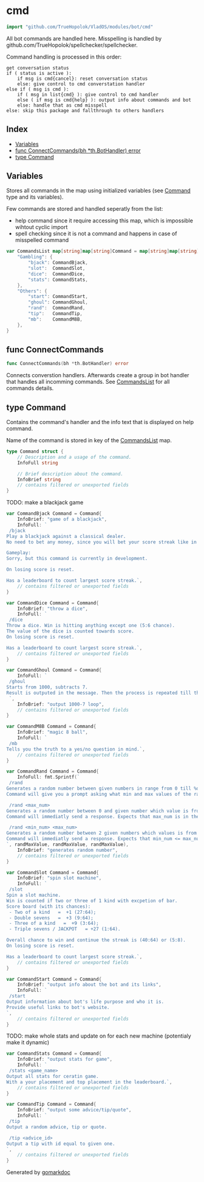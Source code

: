 <!-- Code generated by gomarkdoc. DO NOT EDIT -->

# cmd

```go
import "github.com/TrueHopolok/VladOS/modules/bot/cmd"
```

All bot commands are handled here. Misspelling is handled by github.com/TrueHopolok/spellchecker/spellchecker.

Command handling is processed in this order:

```
get conversation status
if ( status is active ):
	if msg is cmd{cancel}: reset conversation status
	else: give control to cmd converstation handler
else if ( msg is cmd ):
	if ( msg in list{cmd} ): give control to cmd handler
	else ( if msg is cmd{help} ): output info about commands and bot
 	else: handle that as cmd misspell
else: skip this package and fallthrough to others handlers
```

## Index

- [Variables](<#variables>)
- [func ConnectCommands\(bh \*th.BotHandler\) error](<#ConnectCommands>)
- [type Command](<#Command>)


## Variables

<a name="CommandsList"></a>Stores all commands in the map using initialized variables \(see [Command](<#Command>) type and its variables\).

Few commands are stored and handled seperatly from the list:

- help command since it require accessing this map, which is impossible wihtout cyclic import
- spell checking since it is not a command and happens in case of misspelled command

```go
var CommandsList map[string]map[string]Command = map[string]map[string]Command{
    "Gambling": {
        "bjack": CommandBjack,
        "slot":  CommandSlot,
        "dice":  CommandDice,
        "stats": CommandStats,
    },
    "Others": {
        "start": CommandStart,
        "ghoul": CommandGhoul,
        "rand":  CommandRand,
        "tip":   CommandTip,
        "mb":    CommandM8B,
    },
}
```

<a name="ConnectCommands"></a>
## func ConnectCommands

```go
func ConnectCommands(bh *th.BotHandler) error
```

Connects converstion handlers. Afterwards create a group in bot handler that handles all incomming commands. See [CommandsList](<#CommandsList>) for all commands details.

<a name="Command"></a>
## type Command

Contains the command's handler and the info text that is displayed on help command.

Name of the command is stored in key of the [CommandsList](<#CommandsList>) map.

```go
type Command struct {
    // Description and a usage of the command.
    InfoFull string

    // Brief description about the command.
    InfoBrief string
    // contains filtered or unexported fields
}
```

<a name="CommandBjack"></a>TODO: make a blackjack game

```go
var CommandBjack Command = Command{
    InfoBrief: "game of a blackjack",
    InfoFull: `
 /bjack
Play a blackjack against a classical dealer. 
No need to bet any money, since you will bet your score streak like in dice and slots.

Gameplay:
Sorry, but this command is currently in development.

On losing score is reset.

Has a leaderboard to count largest score streak.`,
    // contains filtered or unexported fields
}
```

<a name="CommandDice"></a>

```go
var CommandDice Command = Command{
    InfoBrief: "throw a dice",
    InfoFull: `
 /dice
Throw a dice. Win is hitting anything except one (5:6 chance).
The value of the dice is counted towards score.
On losing score is reset.

Has a leaderboard to count largest score streak.`,
    // contains filtered or unexported fields
}
```

<a name="CommandGhoul"></a>

```go
var CommandGhoul Command = Command{
    InfoFull: `
 /ghoul
Starts from 1000, subtracts 7.
Result is outputed in the message. Then the process is repeated till the 0. 
 `,
    InfoBrief: "output 1000-7 loop",
    // contains filtered or unexported fields
}
```

<a name="CommandM8B"></a>

```go
var CommandM8B Command = Command{
    InfoBrief: "magic 8 ball",
    InfoFull: `
 /mb
Tells you the truth to a yes/no question in mind.`,
    // contains filtered or unexported fields
}
```

<a name="CommandRand"></a>

```go
var CommandRand Command = Command{
    InfoFull: fmt.Sprintf(`
 /rand
Generates a random number between given numbers in range from 0 till %d included.
Command will give you a prompt asking what min and max values of the random you want.

 /rand <max_num>
Generates a random number between 0 and given number which value is from 0 till %d included.
Command will immediatly send a response. Expects that max_num is in the allowed range.

 /rand <min_num> <max_num>
Generates a random number between 2 given numbers which values is from 0 till %d included.
Command will immediatly send a response. Expects that min_num <= max_num and they are in the allowed range.
`, randMaxValue, randMaxValue, randMaxValue),
    InfoBrief: "generates random number",
    // contains filtered or unexported fields
}
```

<a name="CommandSlot"></a>

```go
var CommandSlot Command = Command{
    InfoBrief: "spin slot machine",
    InfoFull: `
 /slot
Spin a slot machine.
Win is counted if two or three of 1 kind with excpetion of bar.
Score board (with its chances):
 - Two of a kind   =  +1 (27:64);
 - Double sevens   =  +3 (9:64);
 - Three of a kind   =  +9 (3:64);
 - Triple sevens / JACKPOT   = +27 (1:64).

Overall chance to win and continue the streak is (40:64) or (5:8).
On losing score is reset.

Has a leaderboard to count largest score streak.`,
    // contains filtered or unexported fields
}
```

<a name="CommandStart"></a>

```go
var CommandStart Command = Command{
    InfoBrief: "output info about the bot and its links",
    InfoFull: `
 /start
Output information about bot's life purpose and who it is.
Provide useful links to bot's website. 
`,
    // contains filtered or unexported fields
}
```

<a name="CommandStats"></a>TODO: make whole stats and update on for each new machine \(potentialy make it dynamic\)

```go
var CommandStats Command = Command{
    InfoBrief: "output stats for game",
    InfoFull: `
 /stats <game_name>
Output all stats for ceratin game.
With a your placement and top placement in the leaderboard.`,
    // contains filtered or unexported fields
}
```

<a name="CommandTip"></a>

```go
var CommandTip Command = Command{
    InfoBrief: "output some advice/tip/quote",
    InfoFull: `
 /tip
Output a random advice, tip or quote.

 /tip <advice_id>
Output a tip with id equal to given one. 
`,
    // contains filtered or unexported fields
}
```

Generated by [gomarkdoc](<https://github.com/princjef/gomarkdoc>)

